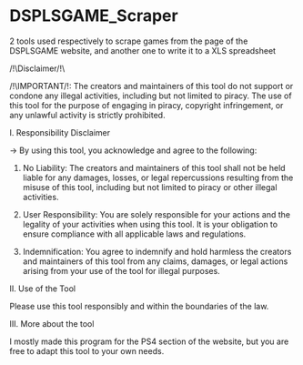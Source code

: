# DSPLSGAME_Scraper
2 tools used respectively to scrape games from the page of the DSPLSGAME website, and another one to write it to a XLS spreadsheet

/!\Disclaimer/!\

/!\IMPORTANT/!\: The creators and maintainers of this tool do not support or condone any illegal activities, including but not limited to piracy. The use of this tool for the purpose of engaging in piracy, copyright infringement, or any unlawful activity is strictly prohibited.

I. Responsibility Disclaimer

-> By using this tool, you acknowledge and agree to the following:

1) No Liability: The creators and maintainers of this tool shall not be held liable for any damages, losses, or legal repercussions resulting from the misuse of this tool, including but not limited to piracy or other illegal activities.

2) User Responsibility: You are solely responsible for your actions and the legality of your activities when using this tool. It is your obligation to ensure compliance with all applicable laws and regulations.

3) Indemnification: You agree to indemnify and hold harmless the creators and maintainers of this tool from any claims, damages, or legal actions arising from your use of the tool for illegal purposes.

II. Use of the Tool

Please use this tool responsibly and within the boundaries of the law.

III. More about the tool

I mostly made this program for the PS4 section of the website, but you are free to adapt this tool to your own needs.
